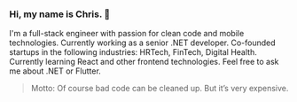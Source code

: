 ### Hi, my name is Chris. 👋

I'm a full-stack engineer with passion for clean code and mobile technologies. Currently working as a senior .NET developer. Co-founded startups in the following industries: HRTech, FinTech, Digital Health. Currently learning React and other frontend technologies. Feel free to ask me about .NET or Flutter. 

> Motto:
> Of course bad code can be cleaned up. But it’s very expensive.

<!--
**chris914/chris914** is a ✨ _special_ ✨ repository because its `README.md` (this file) appears on your GitHub profile.

Here are some ideas to get you started:

- 🔭 I’m currently working on projects in the following industries: HRTech, FinTech, Digital Health, Translation Technology.
- 🌱 I’m currently learning React and other frontend technologies.
- 💬 Ask me about .NET or Flutter.
- 

- 👯 I’m looking to collaborate on ...
- 🤔 I’m looking for help with ...

- 📫 How to reach me: ...
- 😄 Pronouns: ...

-->
